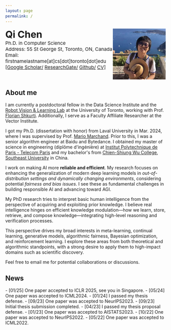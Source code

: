 ```yaml
---
layout: page
permalink: /
---
```


<div style="display: flex; justify-content: space-between; align-items: flex-start;">
    <div align="left">
        <span style="font-weight: 700; font-size: 30px;">Qi Chen</span><br/>
        <span style="font-size: 15px;">Ph.D. in Computer Science</span><br/>
        <span style="font-size: 15px;">Address: 55 St George St, Toronto, ON, Canada</span><br/>
        <span style="font-size: 15px;">Email: firstnamelastname[at]cs[dot]toronto[dot]edu</span><br/>
        <span style="font-size: 15px;">
            <a href="{{ site.footer-links.googlescholar }}">[Google Scholar/</a>
            <a href="{{ site.footer-links.researchgate }}"> ResearchGate/</a>
            <a href="https://github.com/{{ site.footer-links.github }}" target="_blank">Github/</a>
            <a href="http://livreq.github.io/images/profile/cv.pdf">CV]</a>
        </span><br/>
    </div>
   <div><img src="images/profile/me.jpeg" align="right" height="160px"/></div>
</div>




## About me
<!--- ![profile](images/profile/me.jpg) -->
I am currently a postdoctoral fellow in the Data Science Institute and the [Robot Vision & Learning Lab](https://rvl.cs.toronto.edu/) at the University of Toronto, working with Prof. [Florian Shkurti](https://www.cs.toronto.edu/~florian/). Additionally, I serve as a Faculty Affiliate Researcher at the Vector Institute.

I got my Ph.D. (dissertation with honor) from Laval University in Mar. 2024, where I was supervised by Prof. [Mario Marchand](https://scholar.google.ca/citations?user=M792u2sAAAAJ&hl=en). Prior to this, I was a senior algorithm engineer at Baidu and Bytedance. I obtained my master of science in engineering (diplôme d'ingénière) at [Institut Polytechnique de Paris - Telecom Paris](https://www.telecom-paris.fr/en/home) and my bachelor's from [Chien-Shiung Wu College](https://en.wikipedia.org/wiki/Chien-Shiung_Wu_College), [Southeast University](https://en.wikipedia.org/wiki/Southeast_University) in China.


I work on making AI more **reliable and efficient**. My research focuses on enhancing the generalization of modern deep learning models in *out-of-distribution settings and dynamically changing environments*, considering potential *fairness and bias issues*. I see these as fundamental challenges in building responsible AI and advancing toward AGI.

My PhD research tries to interpret basic human intelligence from the perspective of acquiring and exploiting prior knowledge. I believe real intelligence hinges on efficient knowledge modulation—how we learn, store, retrieve, and compose knowledge—integrating high-level reasoning and verification processes.

This perspective drives my broad interests in meta-learning, continual learning, generative models, algorithmic fairness, Bayesian optimization, and reinforcement learning. I explore these areas from both theoretical and algorithmic standpoints, with a strong desire to apply them to high-impact domains such as scientific discovery.

Feel free to email me for potential collaborations or discussions. 



## News
<div style="display:flex; flex-direction:row; justify-content: space-between; align-items: flex-start;">
  <div align='left' markdown="1">
  - [01/25] One paper accepted to ICLR 2025, see you in Singapore. 
  - [05/24] One paper was accepted to ICML2024.
  - [01/24] I passed my thesis defense.
  - [09/23] One paper was accepted to NeurIPS2023.
  - [09/23] Initial thesis submission completed.
  - [04/23] I passed my thesis proposal defense.
  - [01/23] One paper was accepted to AISTATS2023.
  - [10/22] One paper was accepted to NeurIPS2022.
  - [05/22] One paper was accepted to ICML2022.
  </div>
  <div align='right'>
<!--    <script type="text/javascript" id="clustrmaps" src="//clustrmaps.com/map_v2.js?d=D6e8Q9S1yMWuSM350AZGSE_YbtCDuLFvljzQnF3gbAI&cl=ffffff&w=200"></script> -->
<!--    <script type='text/javascript' id='clustrmaps' src='//cdn.clustrmaps.com/map_v2.js?cl=ffffff&w=a&t=tt&d=D6e8Q9S1yMWuSM350AZGSE_YbtCDuLFvljzQnF3gbAI'></script> -->
<!--   <script type='text/javascript' id='clustrmaps' src='//clustrmaps.com/map_v2.js?cl=ffffff&w=a&t=tt&d=D6e8Q9S1yMWuSM350AZGSE_YbtCDuLFvljzQnF3gbAI'></script> -->
  </div>
</div>

